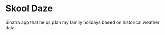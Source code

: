Skool Daze
========================

Sinatra app that helps plan my family holidays based on historical weather data.
